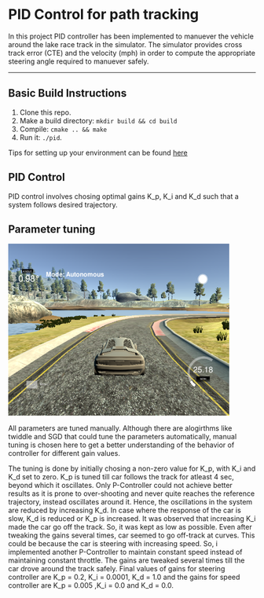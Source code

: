 # PID Control for path tracking

In this project PID controller has been implemented to manuever the vehicle around the lake race track in the simulator. The simulator provides cross track error (CTE) and the velocity (mph) in order to compute the appropriate steering angle required to manuever safely. 

[//]: # (Image References)
[image1]: ./images/simulation.png

---

## Basic Build Instructions

1. Clone this repo.
2. Make a build directory: `mkdir build && cd build`
3. Compile: `cmake .. && make`
4. Run it: `./pid`. 

Tips for setting up your environment can be found [here](https://classroom.udacity.com/nanodegrees/nd013/parts/40f38239-66b6-46ec-ae68-03afd8a601c8/modules/0949fca6-b379-42af-a919-ee50aa304e6a/lessons/f758c44c-5e40-4e01-93b5-1a82aa4e044f/concepts/23d376c7-0195-4276-bdf0-e02f1f3c665d)

## PID Control

PID control involves chosing optimal gains K_p, K_i and K_d such that a system follows desired trajectory.

## Parameter tuning

<img src="./images/simulation.png" width="450" height="350"> 

All parameters are tuned manually. Although there are alogirthms like twiddle and SGD that could tune the parameters automatically, manual tuning is chosen here to get a better understanding of the behavior of controller for different gain values. 

The tuning is done by initially chosing a non-zero value for K_p, with K_i and K_d set to zero. K_p is tuned till car follows the track for atleast 4 sec, beyond which it oscillates. Only P-Controller could not achieve better results as it is prone to over-shooting and never quite reaches the reference trajectory, instead oscillates around it. Hence, the oscillations in the system are reduced by increasing K_d. In case where the response of the car is slow, K_d is reduced or K_p is increased. It was observed that increasing K_i made the car go off the track. So, it was kept as low as possible. Even after tweaking the gains several times, car seemed to go off-track at curves. This could be because the car is steering with increasing speed. So, i implemented another P-Controller to maintain constant speed instead of maintaining constant throttle. The gains are tweaked several times till the car drove around the track safely. Final values of gains for steering controller are K_p = 0.2, K_i = 0.0001, K_d = 1.0 and the gains for speed controller are K_p = 0.005 ,K_i = 0.0 and K_d = 0.0.

